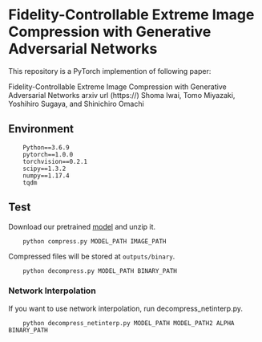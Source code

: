 # Fidelity-Controllable Extreme Image Compression with Generative Adversarial Networks

This repository is a PyTorch implemention of following paper:

Fidelity-Controllable Extreme Image Compression with Generative Adversarial Networks
arxiv url (https://)
Shoma Iwai, Tomo Miyazaki, Yoshihiro Sugaya, and Shinichiro Omachi


## Environment
```
    Python==3.6.9
    pytorch==1.0.0
    torchvision==0.2.1
    scipy==1.3.2
    numpy==1.17.4
    tqdm
```

## Test
Download our pretrained [model]() and unzip it. 

```
    python compress.py MODEL_PATH IMAGE_PATH
```
Compressed files will be stored at `outputs/binary`.
```
    python decompress.py MODEL_PATH BINARY_PATH
```

### Network Interpolation
If you want to use network interpolation, run decompress_netinterp.py.
```
    python decompress_netinterp.py MODEL_PATH MODEL_PATH2 ALPHA BINARY_PATH
```
